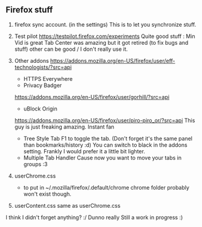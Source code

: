 

## Firefox stuff

1. firefox sync account. (in the settings)
    This is to let you synchronize stuff.

2. Test pilot
    https://testpilot.firefox.com/experiments
    Quite good stuff : 
        Min Vid is great
        Tab Center was amazing but it got retired (to fix bugs and stuff)
        other can be good / I don't really use it.
    
3. Other addons
    https://addons.mozilla.org/en-US/firefox/user/eff-technologists/?src=api
    - HTTPS Everywhere
    - Privacy Badger
    
    https://addons.mozilla.org/en-US/firefox/user/gorhill/?src=api
    - uBlock Origin

    https://addons.mozilla.org/en-US/firefox/user/piro-piro_or/?src=api
    This guy is just freaking amazing. Instant fan 
    - Tree Style Tab
        F1 to toggle the tab. (Don't forget it's the same panel than bookmarks/history :d)
        You can switch to black in the addons setting. Frankly I would prefer it a little bit lighter.
    - Multiple Tab Handler
        Cause now you want to move your tabs in groups :3

4. userChrome.css
    - to put in ~/.mozilla/firefox/<randomstring>.default/chrome 
    chrome folder probably won't exist though.

5. userContent.css
    same as userChrome.css
    

I think I didn't forget anything? :/ Dunno really
Still a work in progress :)
